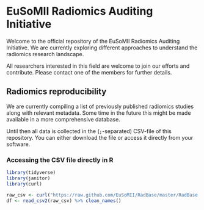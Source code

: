 # EuSoMII Radiomics Auditing Initiative

Welcome to the official repository of the EuSoMII Radiomics Auditing Initiative. We are currently exploring different approaches to understand the radiomics research landscape.

All researchers interested in this field are welcome to join our efforts and contribute. Please contact one of the members for further details.

## Radiomics reproducibility

We are currently compiling a list of previously published radiomics studies along with relevant metadata. Some time in the future this might be made available in a more comprehensive database.

Until then all data is collected in the (`;`-separated) CSV-file of this repository. You can either download the file or access it directly from your software.

### Accessing the CSV file directly in R

```R
library(tidyverse)
library(janitor)
library(curl)

raw_csv <- curl("https://raw.github.com/EuSoMII/RadBase/master/RadBase.csv")
df <- read_csv2(raw_csv) %>% clean_names()
```
